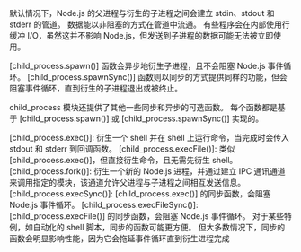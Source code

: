 默认情况下，Node.js 的父进程与衍生的子进程之间会建立 stdin、stdout 和 stderr 的管道。 数据能以非阻塞的方式在管道中流通。 有些程序会在内部使用行缓冲 I/O，虽然这并不影响 Node.js，但发送到子进程的数据可能无法被立即使用。

[child_process.spawn()] 函数会异步地衍生子进程，且不会阻塞 Node.js 事件循环。 [child_process.spawnSync()] 函数则以同步的方式提供同样的功能，但会阻塞事件循环，直到衍生的子进程退出或被终止。

child_process 模块还提供了其他一些同步和异步的可选函数。 每个函数都是基于 [child_process.spawn()] 或 [child_process.spawnSync()] 实现的。

[child_process.exec()]: 衍生一个 shell 并在 shell 上运行命令，当完成时会传入 stdout 和 stderr 到回调函数。
[child_process.execFile()]: 类似 [child_process.exec()]，但直接衍生命令，且无需先衍生 shell。
[child_process.fork()]: 衍生一个新的 Node.js 进程，并通过建立 IPC 通讯通道来调用指定的模块，该通道允许父进程与子进程之间相互发送信息。
[child_process.execSync()]: [child_process.exec()] 的同步函数，会阻塞 Node.js 事件循环。
[child_process.execFileSync()]: [child_process.execFile()] 的同步函数，会阻塞 Node.js 事件循环。
对于某些特例，如自动化的 shell 脚本，同步的函数可能更方便。 但大多数情况下，同步的函数会明显影响性能，因为它会拖延事件循环直到衍生进程完成
